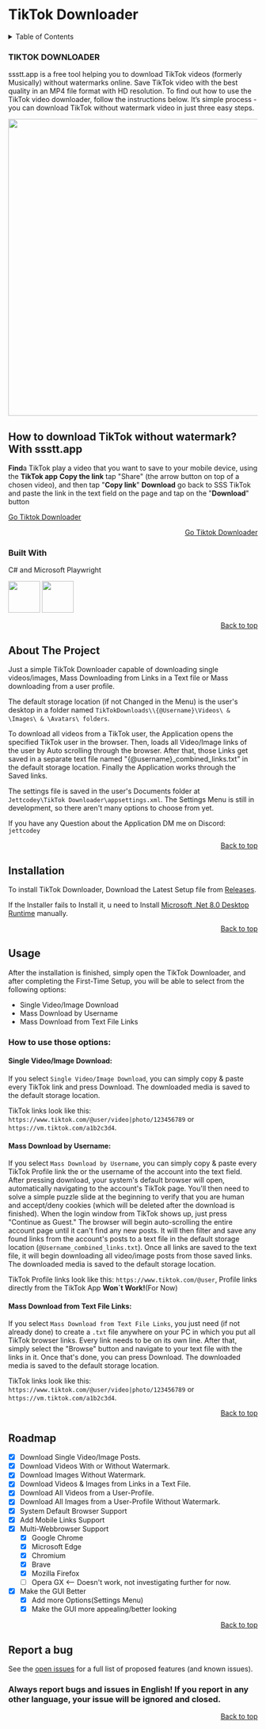 # TikTok Downloader
<!-- # ⚠ THE APPLICATION ISN'T WORKING RIGHT NOW DUE TO RECENT TIKTOK API UPDATES ⚠ -->

<!-- TABLE OF CONTENTS -->
<details>
  <summary>Table of Contents</summary>
  <ol>
    <li>
      <a href="#about-the-project">About The Project</a>
      <ul>
        <li><a href="#built-with">Built With</a></li>
      </ul>
    </li>
    <li><a href="#installation">Installation</a></li>
    <li><a href="#usage">Usage</a></li>
    <li><a href="#roadmap">Roadmap</a></li>
    <li><a href="#report-a-bug">Report a Bug</a></li>
  </ol>
</details>


  ### TIKTOK DOWNLOADER

<p> ssstt.app is a free tool helping you to download TikTok videos (formerly Musically) without watermarks online. Save TikTok video with the best quality in an MP4 file format with HD resolution. To find out how to use the TikTok video downloader, follow the instructions below. It’s simple process - you can download TikTok without watermark video in just three easy steps.</p>

<img src="https://github.com/ssinsta/tiktok-downloader/blob/master/tiktok%20downloader-sssttapp.png" width="800" height="600">

## How to download TikTok without watermark? With ssstt.app

**Find**a TikTok play a video that you want to save to your mobile device, using the **TikTok app**
**Copy the link** tap "Share" (the arrow button on top of a chosen video), and then tap "**Copy link**"
**Download** go back to SSS TikTok and paste the link in the text field on the page and tap on the "**Download**" button

<a href="https://ssstt.app/">Go Tiktok Downloader</a>

<p align="right"><a href="https://ssstt.app/">Go Tiktok Downloader</a></p>


### Built With

C# and Microsoft Playwright

<img src="https://github.com/Jettcodey/TikTok-Downloader/assets/163922510/aca578ae-4c24-490f-96f2-4c19a16fe9e6" width="64" height="64">
<img src="https://github.com/Jettcodey/TikTok-Downloader/assets/163922510/e36d2e7e-689f-4927-aadb-42b8a7d1de2d" width="64" height="64">

<!--![csharpIcon](https://github.com/Jettcodey/TikTok-Downloader/assets/163922510/aca578ae-4c24-490f-96f2-4c19a16fe9e6)
![Playwright](https://github.com/Jettcodey/TikTok-Downloader/assets/163922510/e36d2e7e-689f-4927-aadb-42b8a7d1de2d)-->


<p align="right"><a href="#readme-top">Back to top</a></p>

<!-- ABOUT THE PROJECT -->
## About The Project

Just a simple TikTok Downloader capable of downloading single videos/images, Mass Downloading from Links in a Text file or Mass downloading from a user profile.

The default storage location (if not Changed in the Menu) is the user's desktop in a folder named `TikTokDownloads\\{@Username}\Videos\ & \Images\ & \Avatars\ folders`.

To download all videos from a TikTok user, the Application opens the specified TikTok user in the browser. Then, loads all Video/Image links of the user by Auto scrolling through the browser. After that, those Links get saved in a separate text file named "{@username}_combined_links.txt" in the default storage location. Finally the Application works through the Saved links.

The settings file is saved in the user's Documents folder at `Jettcodey\TikTok Downloader\appsettings.xml`. The Settings Menu is still in development, so there aren't many options to choose from yet.

If you have any Question about the Application DM me on Discord: `jettcodey`
<!--### Important: 
To make the TikTok User download work, you need to have a Chromium-based browser or Firefox installed, because others like Opera GX don't work for some reason, I'm still investigating.-->                                       

<p align="right"><a href="#readme-top">Back to top</a></p>

<!-- Installation -->
## Installation

To install TikTok Downloader, Download the Latest Setup file from [Releases](https://github.com/Jettcodey/TikTok-Downloader/releases/latest).

If the Installer fails to Install it, u need to Install [Microsoft .Net 8.0 Desktop Runtime](https://dotnet.microsoft.com/en-us/download/dotnet/8.0) manually.

<p align="right"><a href="#readme-top">Back to top</a></p>

<!-- Usage -->
## Usage

After the installation is finished, simply open the TikTok Downloader, and after completing the First-Time Setup, you will be able to select from the following options:

- Single Video/Image Download
- Mass Download by Username
- Mass Download from Text File Links

### How to use those options:

#### Single Video/Image Download:
If you select `Single Video/Image Download`, you can simply copy & paste every TikTok link and press Download. The downloaded media is saved to the default storage location.

TikTok links look like this: `https://www.tiktok.com/@user/video|photo/123456789` or `https://vm.tiktok.com/a1b2c3d4`.

#### Mass Download by Username:
If you select `Mass Download by Username`, you can simply copy & paste every TikTok Profile link the or the username of the account into the text field. After pressing download, your system's default browser will open, automatically navigating to the account's TikTok page. You'll then need to solve a simple puzzle slide at the beginning to verify that you are human and accept/deny cookies (which will be deleted after the download is finished). When the login window from TikTok shows up, just press "Continue as Guest." The browser will begin auto-scrolling the entire account page until it can't find any new posts. It will then filter and save any found links from the account's posts to a text file in the default storage location (`@Username_combined_links.txt`). Once all links are saved to the text file, it will begin downloading all video/image posts from those saved links. The downloaded media is saved to the default storage location.

TikTok Profile links look like this: `https://www.tiktok.com/@user`, Profile links directly from the TikTok App **Won´t Work!**(For Now)

#### Mass Download from Text File Links:
If you select `Mass Download from Text File Links`, you just need (if not already done) to create a `.txt` file anywhere on your PC in which you put all TikTok browser links. Every link needs to be on its own line. After that, simply select the "Browse" button and navigate to your text file with the links in it. Once that's done, you can press Download. The downloaded media is saved to the default storage location.

TikTok links look like this: `https://www.tiktok.com/@user/video|photo/123456789` or `https://vm.tiktok.com/a1b2c3d4`.

<p align="right"><a href="#readme-top">Back to top</a></p>

<!-- ROADMAP -->
## Roadmap

- [x] Download Single Video/Image Posts.
- [x] Download Videos With or Without Watermark.
- [x] Download Images Without Watermark.
- [x] Download Videos & Images from Links in a Text File.
- [x] Download All Videos from a User-Profile.
- [x] Download All Images from a User-Profile Without Watermark.
- [x] System Default Browser Support
- [x] Add Mobile Links Support
- [x] Multi-Webbrowser Support
    - [x] Google Chrome
    - [x] Microsoft Edge
    - [x] Chromium
    - [x] Brave
    - [x] Mozilla Firefox
    - [ ] Opera GX <-- Doesn't work, not investigating further for now.
- [x] Make the GUI Better
    - [x] Add more Options(Settings Menu)
    - [x] Make the GUI more appealing/better looking

<p align="right"><a href="#readme-top">Back to top</a></p>


<!-- Report a bug -->
## Report a bug

See the [open issues](https://github.com/Jettcodey/TikTok-Downloader/issues) for a full list of proposed features (and known issues).

### Always report bugs and issues in English! If you report in any other language, your issue will be ignored and closed.

<p align="right"><a href="#readme-top">Back to top</a></p>
